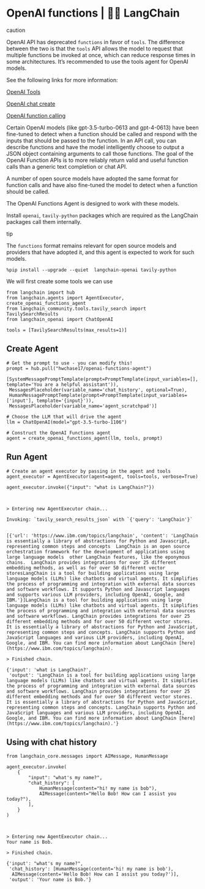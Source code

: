 # OpenAI functions | 🦜️🔗 LangChain
caution

OpenAI API has deprecated `functions` in favor of `tools`. The difference between the two is that the `tools` API allows the model to request that multiple functions be invoked at once, which can reduce response times in some architectures. It’s recommended to use the tools agent for OpenAI models.

See the following links for more information:

[OpenAI Tools](https://python.langchain.com/docs/modules/agents/agent_types/openai_tools/)

[OpenAI chat create](https://platform.openai.com/docs/api-reference/chat/create)

[OpenAI function calling](https://platform.openai.com/docs/guides/function-calling)

Certain OpenAI models (like gpt-3.5-turbo-0613 and gpt-4-0613) have been fine-tuned to detect when a function should be called and respond with the inputs that should be passed to the function. In an API call, you can describe functions and have the model intelligently choose to output a JSON object containing arguments to call those functions. The goal of the OpenAI Function APIs is to more reliably return valid and useful function calls than a generic text completion or chat API.

A number of open source models have adopted the same format for function calls and have also fine-tuned the model to detect when a function should be called.

The OpenAI Functions Agent is designed to work with these models.

Install `openai`, `tavily-python` packages which are required as the LangChain packages call them internally.

tip

The `functions` format remains relevant for open source models and providers that have adopted it, and this agent is expected to work for such models.

```
%pip install --upgrade --quiet  langchain-openai tavily-python

```


We will first create some tools we can use

```
from langchain import hub
from langchain.agents import AgentExecutor, create_openai_functions_agent
from langchain_community.tools.tavily_search import TavilySearchResults
from langchain_openai import ChatOpenAI

```


```
tools = [TavilySearchResults(max_results=1)]

```


Create Agent[​](#create-agent "Direct link to Create Agent")
------------------------------------------------------------

```
# Get the prompt to use - you can modify this!
prompt = hub.pull("hwchase17/openai-functions-agent")

```


```
[SystemMessagePromptTemplate(prompt=PromptTemplate(input_variables=[], template='You are a helpful assistant')),
 MessagesPlaceholder(variable_name='chat_history', optional=True),
 HumanMessagePromptTemplate(prompt=PromptTemplate(input_variables=['input'], template='{input}')),
 MessagesPlaceholder(variable_name='agent_scratchpad')]

```


```
# Choose the LLM that will drive the agent
llm = ChatOpenAI(model="gpt-3.5-turbo-1106")

# Construct the OpenAI Functions agent
agent = create_openai_functions_agent(llm, tools, prompt)

```


Run Agent[​](#run-agent "Direct link to Run Agent")
---------------------------------------------------

```
# Create an agent executor by passing in the agent and tools
agent_executor = AgentExecutor(agent=agent, tools=tools, verbose=True)

```


```
agent_executor.invoke({"input": "what is LangChain?"})

```


```


> Entering new AgentExecutor chain...

Invoking: `tavily_search_results_json` with `{'query': 'LangChain'}`


[{'url': 'https://www.ibm.com/topics/langchain', 'content': 'LangChain is essentially a library of abstractions for Python and Javascript, representing common steps and concepts  LangChain is an open source orchestration framework for the development of applications using large language models  other LangChain features, like the eponymous chains.  LangChain provides integrations for over 25 different embedding methods, as well as for over 50 different vector storesLangChain is a tool for building applications using large language models (LLMs) like chatbots and virtual agents. It simplifies the process of programming and integration with external data sources and software workflows. It supports Python and Javascript languages and supports various LLM providers, including OpenAI, Google, and IBM.'}]LangChain is a tool for building applications using large language models (LLMs) like chatbots and virtual agents. It simplifies the process of programming and integration with external data sources and software workflows. LangChain provides integrations for over 25 different embedding methods and for over 50 different vector stores. It is essentially a library of abstractions for Python and JavaScript, representing common steps and concepts. LangChain supports Python and JavaScript languages and various LLM providers, including OpenAI, Google, and IBM. You can find more information about LangChain [here](https://www.ibm.com/topics/langchain).

> Finished chain.

```


```
{'input': 'what is LangChain?',
 'output': 'LangChain is a tool for building applications using large language models (LLMs) like chatbots and virtual agents. It simplifies the process of programming and integration with external data sources and software workflows. LangChain provides integrations for over 25 different embedding methods and for over 50 different vector stores. It is essentially a library of abstractions for Python and JavaScript, representing common steps and concepts. LangChain supports Python and JavaScript languages and various LLM providers, including OpenAI, Google, and IBM. You can find more information about LangChain [here](https://www.ibm.com/topics/langchain).'}

```


Using with chat history[​](#using-with-chat-history "Direct link to Using with chat history")
---------------------------------------------------------------------------------------------

```
from langchain_core.messages import AIMessage, HumanMessage

agent_executor.invoke(
    {
        "input": "what's my name?",
        "chat_history": [
            HumanMessage(content="hi! my name is bob"),
            AIMessage(content="Hello Bob! How can I assist you today?"),
        ],
    }
)

```


```


> Entering new AgentExecutor chain...
Your name is Bob.

> Finished chain.

```


```
{'input': "what's my name?",
 'chat_history': [HumanMessage(content='hi! my name is bob'),
  AIMessage(content='Hello Bob! How can I assist you today?')],
 'output': 'Your name is Bob.'}

```
